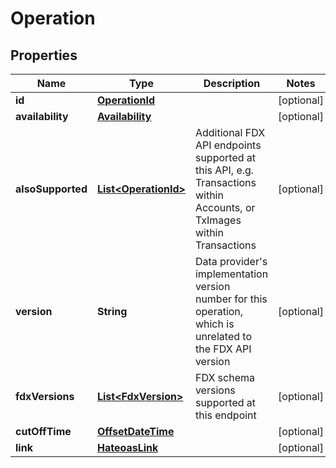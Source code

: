 # Operation

## Properties
Name | Type | Description | Notes
------------ | ------------- | ------------- | -------------
**id** | [**OperationId**](OperationId.md) |  |  [optional]
**availability** | [**Availability**](Availability.md) |  |  [optional]
**alsoSupported** | [**List&lt;OperationId&gt;**](OperationId.md) | Additional FDX API endpoints supported at this API, e.g. Transactions within Accounts, or TxImages within Transactions |  [optional]
**version** | **String** | Data provider&#x27;s implementation version number for this operation, which is unrelated to the FDX API version |  [optional]
**fdxVersions** | [**List&lt;FdxVersion&gt;**](FdxVersion.md) | FDX schema versions supported at this endpoint |  [optional]
**cutOffTime** | [**OffsetDateTime**](OffsetDateTime.md) |  |  [optional]
**link** | [**HateoasLink**](HateoasLink.md) |  |  [optional]
